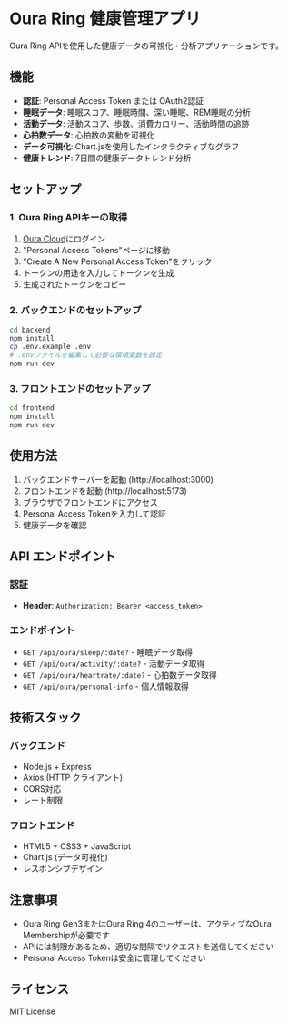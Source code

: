 # Oura Ring 健康管理アプリ

Oura Ring APIを使用した健康データの可視化・分析アプリケーションです。

## 機能

- **認証**: Personal Access Token または OAuth2認証
- **睡眠データ**: 睡眠スコア、睡眠時間、深い睡眠、REM睡眠の分析
- **活動データ**: 活動スコア、歩数、消費カロリー、活動時間の追跡
- **心拍数データ**: 心拍数の変動を可視化
- **データ可視化**: Chart.jsを使用したインタラクティブなグラフ
- **健康トレンド**: 7日間の健康データトレンド分析

## セットアップ

### 1. Oura Ring APIキーの取得

1. [Oura Cloud](https://cloud.ouraring.com/)にログイン
2. "Personal Access Tokens"ページに移動
3. "Create A New Personal Access Token"をクリック
4. トークンの用途を入力してトークンを生成
5. 生成されたトークンをコピー

### 2. バックエンドのセットアップ

```bash
cd backend
npm install
cp .env.example .env
# .envファイルを編集して必要な環境変数を設定
npm run dev
```

### 3. フロントエンドのセットアップ

```bash
cd frontend
npm install
npm run dev
```

## 使用方法

1. バックエンドサーバーを起動 (http://localhost:3000)
2. フロントエンドを起動 (http://localhost:5173)
3. ブラウザでフロントエンドにアクセス
4. Personal Access Tokenを入力して認証
5. 健康データを確認

## API エンドポイント

### 認証
- **Header**: `Authorization: Bearer <access_token>`

### エンドポイント
- `GET /api/oura/sleep/:date?` - 睡眠データ取得
- `GET /api/oura/activity/:date?` - 活動データ取得
- `GET /api/oura/heartrate/:date?` - 心拍数データ取得
- `GET /api/oura/personal-info` - 個人情報取得

## 技術スタック

### バックエンド
- Node.js + Express
- Axios (HTTP クライアント)
- CORS対応
- レート制限

### フロントエンド
- HTML5 + CSS3 + JavaScript
- Chart.js (データ可視化)
- レスポンシブデザイン

## 注意事項

- Oura Ring Gen3またはOura Ring 4のユーザーは、アクティブなOura Membershipが必要です
- APIには制限があるため、適切な間隔でリクエストを送信してください
- Personal Access Tokenは安全に管理してください

## ライセンス

MIT License